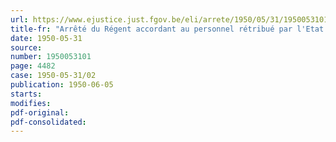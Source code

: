 ```yaml
---
url: https://www.ejustice.just.fgov.be/eli/arrete/1950/05/31/1950053101/justel
title-fr: "Arrêté du Régent accordant au personnel rétribué par l'Etat un pécule de vacances et un complément familial à ce pécule de vacances"
date: 1950-05-31
source:
number: 1950053101
page: 4482
case: 1950-05-31/02
publication: 1950-06-05
starts:
modifies:
pdf-original:
pdf-consolidated:
---
```


